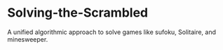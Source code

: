 # Solving-the-Scrambled
A unified algorithmic approach to solve games like sufoku, Solitaire,  and minesweeper.
